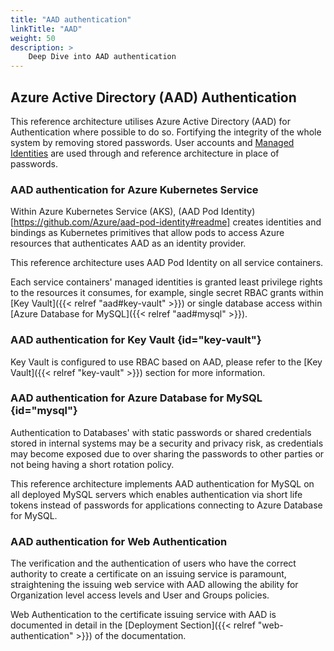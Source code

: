 ```yaml
---
title: "AAD authentication"
linkTitle: "AAD"
weight: 50
description: >
    Deep Dive into AAD authentication
---
```


## Azure Active Directory (AAD) Authentication

This reference architecture utilises Azure Active Directory (AAD) for Authentication where possible to do so.
Fortifying the integrity of the whole system by removing stored passwords. User accounts and [Managed Identities](https://docs.microsoft.com/en-us/azure/active-directory/managed-identities-azure-resources/overview) are used through and reference architecture in place of passwords.

### AAD authentication for Azure Kubernetes Service

Within Azure Kubernetes Service (AKS), (AAD Pod Identity)[https://github.com/Azure/aad-pod-identity#readme] creates identities and bindings as Kubernetes primitives that allow pods to access
Azure resources that authenticates AAD as an identity provider.

This reference architecture uses AAD Pod Identity on all service containers.

Each service containers' managed identities is granted least privilege rights to the resources it consumes, for example,
single secret RBAC grants within [Key Vault]({{< relref "aad#key-vault" >}}) or single database access within [Azure Database for MySQL]({{< relref "aad#mysql" >}}).

### AAD authentication for Key Vault {id="key-vault"}

Key Vault is configured to use RBAC based on AAD, please refer to the [Key Vault]({{< relref "key-vault" >}}) section for more information.

### AAD authentication for Azure Database for MySQL {id="mysql"}

Authentication to Databases' with static passwords or shared credentials stored in internal systems may be a security and privacy risk,
as credentials may become exposed due to over sharing the passwords to other parties or not being having a short rotation policy.

This reference architecture implements AAD authentication for MySQL on all deployed MySQL servers which enables authentication
via short life tokens instead of passwords for applications connecting to Azure Database for MySQL.

### AAD authentication for Web Authentication

The verification and the authentication of users who have the correct authority to create a certificate on an issuing service is paramount,
straightening the issuing web service with AAD allowing the ability for Organization level access levels and User and Groups policies.

Web Authentication to the certificate issuing service with AAD is documented in detail in the
[Deployment Section]({{< relref "web-authentication" >}}) of the documentation.
